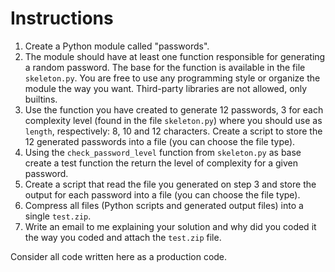 # Instructions

1. Create a Python module called "passwords". 
2. The module should have at least one function responsible for generating a random password. The base for the function is available in the file `skeleton.py`. You are free to use any programming style or organize the module the way you want. Third-party libraries are not allowed, only builtins.
3. Use the function you have created to generate 12 passwords, 3 for each complexity level (found in the file `skeleton.py`) where you should use as `length`, respectively: 8, 10 and 12 characters. Create a script to store the 12 generated passwords into a file (you can choose the file type).
4. Using the `check_password_level` function from `skeleton.py` as base create a test function the return the level of complexity for a given password.
5. Create a script that read the file you generated on step 3 and store the output for each password into a file (you can choose the file type).
6. Compress all files (Python scripts and generated output files) into a single `test.zip`.
7. Write an email to me explaining your solution and why did you coded it the way you coded and attach the `test.zip` file.

Consider all code written here as a production code.
